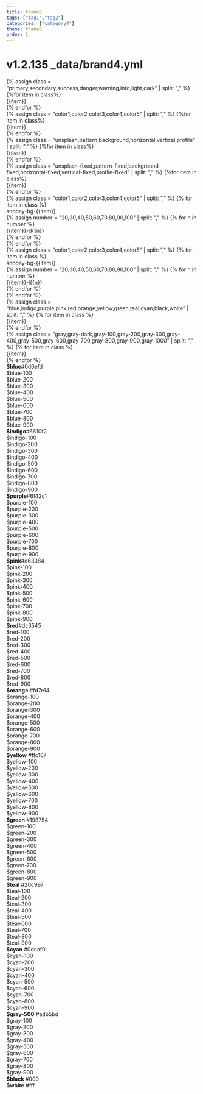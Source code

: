 ```yaml
---
title: theme0
tags: ["tag1","tag2"]
categories: ["category4"]
theme: theme0
order: 1
---
```

<!-- v1.2.135 pages/includes/theme0.md-->

# v1.2.135 _data/brand4.yml
<link rel = "stylesheet" href = "https://getbootstrap.com/docs/5.2/assets/css/docs.css"/>
<!-- bootstrap classes-->
<div class="row font-monospace">
  <div class="col-md-3 mb-3">
  {% assign class = "primary,secondary,success,danger,warning,info,light,dark" | split: "," %}
  {%for item in class%}
    <div class="p-2 bg-{{item}}">{{item}}</div>
  {% endfor %}
</div>
<!-- snooey classes-->
 <div class="col-md-3 mb-3">
  {% assign class = "color1,color2,color3,color4,color5" | split: "," %}
  {%for item in class%}
    <div class="p-2 snooey-bg-{{item}}">{{item}}</div>
  {% endfor %}
</div>

 <div class="col-md-3 mb-3">
  {% assign class = "unsplash,pattern,background,horizontal,vertical,profile" | split: "," %}
  {%for item in class%}
    <div class="p-2 snooey-bg-{{item}}">{{item}}</div>
  {% endfor %}
</div>

 <div class="col-md-3 mb-3">
  {% assign class = "unsplash-fixed,pattern-fixed,background-fixed,horizontal-fixed,vertical-fixed,profile-fixed" | split: "," %}
  {%for item in class%}
    <div class="p-2 snooey-bg-{{item}}">{{item}}</div>
  {% endfor %}
</div>
</div>
<!-- bootstrap mix classes-->
<div class="row font-monospace">
{% assign class = "color1,color2,color3,color4,color5" | split: "," %}
{% for item in class %}
<div class="col-md-2 mb-3">
  <div class="p-2 snooey-bg-{{item}}">snooey-bg-{{item}}</div>
  {% assign number = "20,30,40,50,60,70,80,90,100" | split: ","  %}
  {% for n in number %}
    <div class="p-2 snooey-bg-{{item}}-d{{n}} snooey-{{item}}-l{{n}}">{{item}}-d{{n}}</div>
  {% endfor %}
</div>
{% endfor %}
</div>

<div class="row font-monospace">
{% assign class = "color1,color2,color3,color4,color5" | split: "," %}
{% for item in class %}
<div class="col-md-2 mb-3">
  <div class="p-2 snooey-bg-{{item}}">snooey-bg-{{item}}</div>
  {% assign number = "20,30,40,50,60,70,80,90,100" | split: ","  %}
  {% for n in number %}
    <div class="p-2 snooey-bg-{{item}}-l{{ n }} snooey-{{item}}-d{{ n }}">{{item}}-l{{n}}</div>
  {% endfor %}
  </div>
{% endfor %}
</div>
<!-- bootstrap classes-->
<div class="row font-monospace">
<div class="col-md-4 mb-3">
  {% assign class = "blue,indigo,purple,pink,red,orange,yellow,green,teal,cyan,black,white" | split: "," %}
  {% for item in class %}
    <div class="p-2" style="background-color: var(--bs-{{item}});">{{item}}</div>
  {% endfor %}
</div>

<div class="col-md-4 mb-3">
  {% assign class = "gray,gray-dark,gray-100,gray-200,gray-300,gray-400,gray-500,gray-600,gray-700,gray-800,gray-900,gray-1000" | split: "," %}
  {% for item in class %}
    <div class="p-2" style="background-color: var(--bs-{{item}});">{{item}}</div>
  {% endfor %}
</div>
</div>

<div class="row font-monospace">
<div class="col-md-4 mb-3">
<div class="p-2 mb-2 position-relative swatch-blue"><strong class="d-block">$blue</strong>#0d6efd</div>
<div class="p-2 bd-blue-100">$blue-100</div>
<div class="p-2 bd-blue-200">$blue-200</div>
<div class="p-2 bd-blue-300">$blue-300</div>
<div class="p-2 bd-blue-400">$blue-400</div>
<div class="p-2 bd-blue-500">$blue-500</div>
<div class="p-2 bd-blue-600">$blue-600</div>
<div class="p-2 bd-blue-700">$blue-700</div>
<div class="p-2 bd-blue-800">$blue-800</div>
<div class="p-2 bd-blue-900">$blue-900</div>
</div>

<div class="col-md-4 mb-3">
<div class="p-2 mb-2 position-relative swatch-indigo">
<strong class="d-block">$indigo</strong>#6610f2</div>
<div class="p-2 bd-indigo-100">$indigo-100</div>
<div class="p-2 bd-indigo-200">$indigo-200</div>
<div class="p-2 bd-indigo-300">$indigo-300</div>
<div class="p-2 bd-indigo-400">$indigo-400</div>
<div class="p-2 bd-indigo-500">$indigo-500</div>
<div class="p-2 bd-indigo-600">$indigo-600</div>
<div class="p-2 bd-indigo-700">$indigo-700</div>
<div class="p-2 bd-indigo-800">$indigo-800</div>
<div class="p-2 bd-indigo-900">$indigo-900</div>
</div>

<div class="col-md-4 mb-3">
<div class="p-2 mb-2 position-relative swatch-purple">
  <strong class="d-block">$purple</strong>#6f42c1</div>
<div class="p-2 bd-purple-100">$purple-100</div>
<div class="p-2 bd-purple-200">$purple-200</div>
<div class="p-2 bd-purple-300">$purple-300</div>
<div class="p-2 bd-purple-400">$purple-400</div>
<div class="p-2 bd-purple-500">$purple-500</div>
<div class="p-2 bd-purple-600">$purple-600</div>
<div class="p-2 bd-purple-700">$purple-700</div>
<div class="p-2 bd-purple-800">$purple-800</div>
<div class="p-2 bd-purple-900">$purple-900</div>
</div>

<div class="col-md-4 mb-3">
<div class="p-2 mb-2 position-relative swatch-pink">
  <strong class="d-block">$pink</strong>#d63384</div>
<div class="p-2 bd-pink-100">$pink-100</div>
<div class="p-2 bd-pink-200">$pink-200</div>
<div class="p-2 bd-pink-300">$pink-300</div>
<div class="p-2 bd-pink-400">$pink-400</div>
<div class="p-2 bd-pink-500">$pink-500</div>
<div class="p-2 bd-pink-600">$pink-600</div>
<div class="p-2 bd-pink-700">$pink-700</div>
<div class="p-2 bd-pink-800">$pink-800</div>
<div class="p-2 bd-pink-900">$pink-900</div>
</div>

<div class="col-md-4 mb-3">
<div class="p-2 mb-2 position-relative swatch-red"><strong class="d-block">$red</strong>#dc3545</div>
<div class="p-2 bd-red-100">$red-100</div>
<div class="p-2 bd-red-200">$red-200</div>
<div class="p-2 bd-red-300">$red-300</div>
<div class="p-2 bd-red-400">$red-400</div>
<div class="p-2 bd-red-500">$red-500</div>
<div class="p-2 bd-red-600">$red-600</div>
<div class="p-2 bd-red-700">$red-700</div>
<div class="p-2 bd-red-800">$red-800</div>
<div class="p-2 bd-red-900">$red-900</div>
</div>

<div class="col-md-4 mb-3">
<div class="p-2 mb-2 position-relative swatch-orange">
  <strong class="d-block">$orange</strong>
  #fd7e14
</div>

<div class="p-2 bd-orange-100">$orange-100</div>

<div class="p-2 bd-orange-200">$orange-200</div>

<div class="p-2 bd-orange-300">$orange-300</div>

<div class="p-2 bd-orange-400">$orange-400</div>

<div class="p-2 bd-orange-500">$orange-500</div>

<div class="p-2 bd-orange-600">$orange-600</div>

<div class="p-2 bd-orange-700">$orange-700</div>

<div class="p-2 bd-orange-800">$orange-800</div>

<div class="p-2 bd-orange-900">$orange-900</div>

</div>

<div class="col-md-4 mb-3">
<div class="p-2 mb-2 position-relative swatch-yellow">
  <strong class="d-block">$yellow</strong>
  #ffc107
</div>

<div class="p-2 bd-yellow-100">$yellow-100</div>

<div class="p-2 bd-yellow-200">$yellow-200</div>

<div class="p-2 bd-yellow-300">$yellow-300</div>

<div class="p-2 bd-yellow-400">$yellow-400</div>

<div class="p-2 bd-yellow-500">$yellow-500</div>

<div class="p-2 bd-yellow-600">$yellow-600</div>

<div class="p-2 bd-yellow-700">$yellow-700</div>

<div class="p-2 bd-yellow-800">$yellow-800</div>

<div class="p-2 bd-yellow-900">$yellow-900</div>

</div>

<div class="col-md-4 mb-3">
<div class="p-2 mb-2 position-relative swatch-green">
  <strong class="d-block">$green</strong>
  #198754
</div>

<div class="p-2 bd-green-100">$green-100</div>

<div class="p-2 bd-green-200">$green-200</div>

<div class="p-2 bd-green-300">$green-300</div>

<div class="p-2 bd-green-400">$green-400</div>

<div class="p-2 bd-green-500">$green-500</div>

<div class="p-2 bd-green-600">$green-600</div>

<div class="p-2 bd-green-700">$green-700</div>

<div class="p-2 bd-green-800">$green-800</div>

<div class="p-2 bd-green-900">$green-900</div>

</div>

<div class="col-md-4 mb-3">
<div class="p-2 mb-2 position-relative swatch-teal">
  <strong class="d-block">$teal</strong>
  #20c997
</div>

<div class="p-2 bd-teal-100">$teal-100</div>

<div class="p-2 bd-teal-200">$teal-200</div>

<div class="p-2 bd-teal-300">$teal-300</div>

<div class="p-2 bd-teal-400">$teal-400</div>

<div class="p-2 bd-teal-500">$teal-500</div>

<div class="p-2 bd-teal-600">$teal-600</div>

<div class="p-2 bd-teal-700">$teal-700</div>

<div class="p-2 bd-teal-800">$teal-800</div>

<div class="p-2 bd-teal-900">$teal-900</div>

</div>

<div class="col-md-4 mb-3">
<div class="p-2 mb-2 position-relative swatch-cyan">
  <strong class="d-block">$cyan</strong>
  #0dcaf0
</div>

<div class="p-2 bd-cyan-100">$cyan-100</div>

<div class="p-2 bd-cyan-200">$cyan-200</div>

<div class="p-2 bd-cyan-300">$cyan-300</div>

<div class="p-2 bd-cyan-400">$cyan-400</div>

<div class="p-2 bd-cyan-500">$cyan-500</div>

<div class="p-2 bd-cyan-600">$cyan-600</div>

<div class="p-2 bd-cyan-700">$cyan-700</div>

<div class="p-2 bd-cyan-800">$cyan-800</div>

<div class="p-2 bd-cyan-900">$cyan-900</div>

</div>
<div class="col-md-4 mb-3">
<div class="p-2 mb-2 position-relative swatch-gray-500">
<strong class="d-block">$gray-500</strong>
#adb5bd
</div>
<div class="p-2 bd-gray-100">$gray-100</div>
  
<div class="p-2 bd-gray-200">$gray-200</div>
  
<div class="p-2 bd-gray-300">$gray-300</div>
  
<div class="p-2 bd-gray-400">$gray-400</div>
  
<div class="p-2 bd-gray-500">$gray-500</div>
  
<div class="p-2 bd-gray-600">$gray-600</div>
  
<div class="p-2 bd-gray-700">$gray-700</div>
  
<div class="p-2 bd-gray-800">$gray-800</div>
  
<div class="p-2 bd-gray-900">$gray-900</div>
  </div>
  
  <div class="col-md-4 mb-3">
<div class="p-2 mb-2 bd-black text-white">
<strong class="d-block">$black</strong>
#000
</div>
<div class="p-2 mb-2 bd-white border">
<strong class="d-block">$white</strong>
#fff
</div>
  </div>
</div>